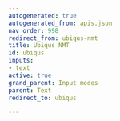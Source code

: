 ```yaml
---
autogenerated: true
autogenerated_from: apis.json
nav_order: 998
redirect_from: ubiqus-nmt
title: Ubiqus NMT
id: ubiqus
inputs:
- text
active: true
grand_parent: Input modes
parent: Text
redirect_to: ubiqus

---
```


